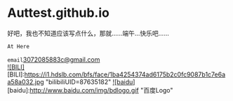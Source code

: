 # Auttest.github.io
  
好吧，我也不知道应该写点什么，那就......端午...快乐吧......
  
    At Here  

`email`3072085883c@gmail.com<br>
[![BILI]](https://space.bilibili.com/87635182)
[BILI]:https://i1.hdslb.com/bfs/face/1ba4254374ad6175b2c0fc9087b1c7e6aa58a032.jpg "bilibiliUID=87635182"
[![baidu]](http://baidu.com)  
[baidu]:http://www.baidu.com/img/bdlogo.gif "百度Logo"  
